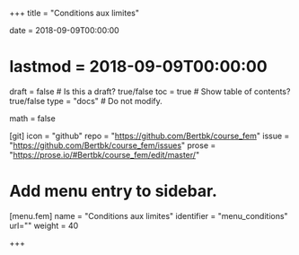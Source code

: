 +++
title = "Conditions aux limites"

date = 2018-09-09T00:00:00
# lastmod = 2018-09-09T00:00:00

draft = false  # Is this a draft? true/false
toc = true  # Show table of contents? true/false
type = "docs"  # Do not modify.

math = false

[git]
  icon = "github"
  repo = "https://github.com/Bertbk/course_fem"
  issue = "https://github.com/Bertbk/course_fem/issues"
  prose = "https://prose.io/#Bertbk/course_fem/edit/master/"


# Add menu entry to sidebar.
[menu.fem]
  name = "Conditions aux limites"
  identifier = "menu_conditions"
  url=""
  weight = 40

+++
